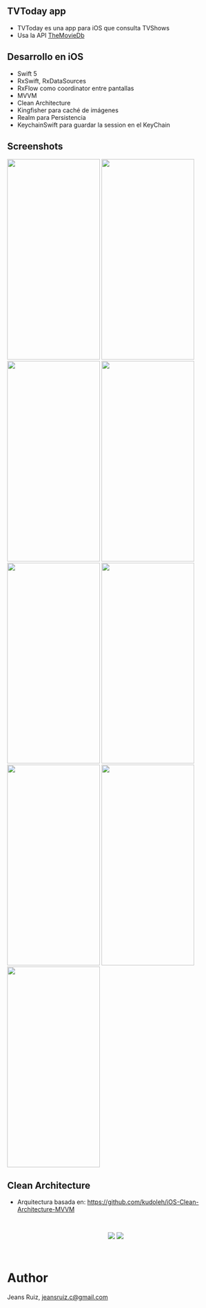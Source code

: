 ## TVToday app

- TVToday es una app para iOS que consulta TVShows
- Usa la API [TheMovieDb](https://www.themoviedb.org/)

## Desarrollo en iOS
- Swift 5
- RxSwift, RxDataSources
- RxFlow como coordinator entre pantallas
- MVVM
- Clean Architecture
- Kingfisher para caché de imágenes
- Realm para Persistencia
- KeychainSwift para guardar la session en el KeyChain

## Screenshots
<p>
<img src="https://github.com/rcaos/TVToday/blob/master/Screens/Screen10.png" width="215" height="466">
<img src="https://github.com/rcaos/TVToday/blob/master/Screens/Screen08.png" width="215" height="466">
<img src="https://github.com/rcaos/TVToday/blob/master/Screens/Screen 011.png" width="215" height="466">
<img src="https://github.com/rcaos/TVToday/blob/master/Screens/Screen2.png" width="215" height="466">
<img src="https://github.com/rcaos/TVToday/blob/master/Screens/Screen3.png" width="215" height="466">
<img src="https://github.com/rcaos/TVToday/blob/master/Screens/Screen4.png" width="215" height="466">
<img src="https://github.com/rcaos/TVToday/blob/master/Screens/Screen07.png" width="215" height="466">
<img src="https://github.com/rcaos/TVToday/blob/master/Screens/Screen05.png" width="215" height="466">
<img src="https://github.com/rcaos/TVToday/blob/master/Screens/Screen06.png" width="215" height="466">
</p>

## Clean Architecture
- Arquitectura basada en: https://github.com/kudoleh/iOS-Clean-Architecture-MVVM
<br>
<center>
<p>
<img src="https://github.com/rcaos/TVToday/blob/master/Screens/CleanArchitecture%2BMVVM.png">
<img src="https://github.com/rcaos/TVToday/blob/master/Screens/CleanArchitectureDependencies.png">
</p>
</center>
<br>

# Author
Jeans Ruiz, jeansruiz.c@gmail.com
